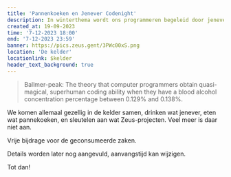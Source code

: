 ```yaml
---
title: 'Pannenkoeken en Jenever Codenight'
description: In winterthema wordt ons programmeren begeleid door jenever en pannenkoeken. Gezellig, losjes, Ballmer-peak.
created_at: 19-09-2023
time: '7-12-2023 18:00'
end: '7-12-2023 23:59'
banner: https://pics.zeus.gent/3PWc00xS.png
location: 'De kelder'
locationlink: $kelder
header_text_background: true
---
```


> Ballmer-peak: The theory that computer programmers obtain quasi-magical, superhuman coding ability when they have a blood alcohol concentration percentage between 0.129% and 0.138%.


We komen allemaal gezellig in de kelder samen, drinken wat jenever, eten wat pannekoeken, en sleutelen aan wat Zeus-projecten. Veel meer is daar niet aan.

Vrije bijdrage voor de geconsumeerde zaken.

Details worden later nog aangevuld, aanvangstijd kan wijzigen.

Tot dan!
